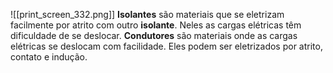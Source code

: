 ![[print_screen_332.png]]
			**Isolantes** são materiais que se eletrizam facilmente por atrito com outro **isolante**. Neles as cargas elétricas têm dificuldade de se deslocar. **Condutores** são materiais onde as cargas elétricas se deslocam com facilidade. Eles podem ser eletrizados por atrito, contato e indução.